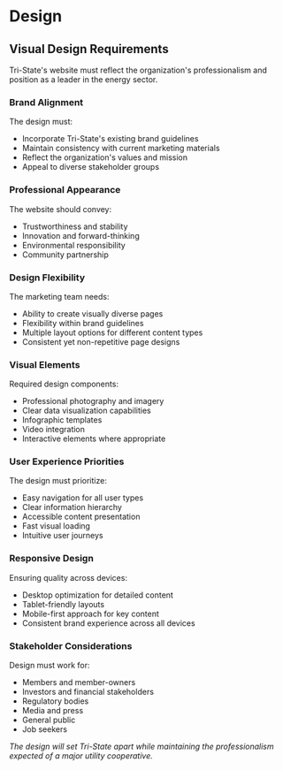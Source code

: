 # Design

## Visual Design Requirements

Tri-State's website must reflect the organization's professionalism and position as a leader in the energy sector.

### Brand Alignment

The design must:

- Incorporate Tri-State's existing brand guidelines
- Maintain consistency with current marketing materials
- Reflect the organization's values and mission
- Appeal to diverse stakeholder groups

### Professional Appearance

The website should convey:

- Trustworthiness and stability
- Innovation and forward-thinking
- Environmental responsibility
- Community partnership

### Design Flexibility

The marketing team needs:

- Ability to create visually diverse pages
- Flexibility within brand guidelines
- Multiple layout options for different content types
- Consistent yet non-repetitive page designs

### Visual Elements

Required design components:

- Professional photography and imagery
- Clear data visualization capabilities
- Infographic templates
- Video integration
- Interactive elements where appropriate

### User Experience Priorities

The design must prioritize:

- Easy navigation for all user types
- Clear information hierarchy
- Accessible content presentation
- Fast visual loading
- Intuitive user journeys

### Responsive Design

Ensuring quality across devices:

- Desktop optimization for detailed content
- Tablet-friendly layouts
- Mobile-first approach for key content
- Consistent brand experience across all devices

### Stakeholder Considerations

Design must work for:

- Members and member-owners
- Investors and financial stakeholders
- Regulatory bodies
- Media and press
- General public
- Job seekers

*The design will set Tri-State apart while maintaining the professionalism expected of a major utility cooperative.*
